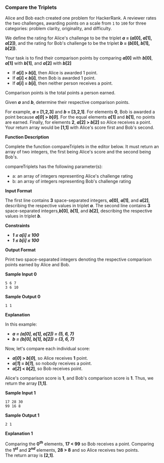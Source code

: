 ### __Compare the Triplets__

Alice and Bob each created one problem for HackerRank. A reviewer rates the two challenges, awarding points on a scale from `1` to `100` for three categories: problem clarity, originality, and difficulty.

We define the rating for Alice's challenge to be the triplet __*a* = (*a*[0], *a*[1], *a*[2])__, and the rating for Bob's challenge to be the triplet __*b* = (*b*[0], *b*[1], *b*[2])__.


Your task is to find their comparison points by comparing __*a*[0]__ with __*b*[0]__, __*a*[1]__ with __*b*[1]__, and __*a*[2]__ with __*b*[2]__

* If __*a*[*i*] &gt; *b*[*i*]__, then Alice is awarded 1 point.
* If __*a*[*i*] &lt; *b*[*i*]__, then Bob is awarded 1 point.
* If __*a*[*i*] = *b*[*i*]__, then neither person receives a point.

Comparison points is the total points a person earned.

Given __*a*__ and __*b*__, determine their respective comparison points.

For example, __*a* = [1,2,3]__ and __*b* = [3,2,1]__. For elements __0__, Bob is awarded a point because __*a*[*0*] &gt; *b*[*0*]__. For the equal elements __*a*[1]__ and __*b*[1]__, no points are earned. Finally, for elements __2__, __*a*[2] &gt; *b*[2]__ so Alice receives a point. Your return array would be __[1,1]__ with Alice's score first and Bob's second. 

__Function Description__

Complete the function compareTriplets in the editor below. It must return an array of two integers, the first being Alice's score and the second being Bob's.

compareTriplets has the following parameter(s):

+ a: an array of integers representing Alice's challenge rating
+ b: an array of integers representing Bob's challenge rating


__Input Format__

The first line contains __3__ space-separated integers, __*a*[0]__, __*a*[1]__, and __*a*[2]__, describing the respective values in triplet __*a*__. 
The second line contains __3__ space-separated integers,__*b*[0]__, __*b*[1]__, and __*b*[2]__, describing the respective values in triplet __*b*__.

__Constraints__
* __*1 &le; a[i] &le; 100*__
* __*1 &le; b[i] &le; 100*__

__Output Format__

Print two space-separated integers denoting the respective comparison points earned by Alice and Bob.

__Sample Input 0__
```
5 6 7
3 6 10
```
__Sample Output 0__
```
1 1
```
__Explanation__

In this example:
* __*a = (a[0], a[1], a[2]) = (5, 6, 7)*__
* __*b = (b[0], b[1], b[2]) = (3, 6, 7)*__ 

Now, let's compare each individual score:

* __*a*[*0*] &gt; *b*[*0*]__, so Alice receives __1__ point.
* __*a*[*1*] = *b*[*1*]__, so nobody receives a point.
* __*a*[*2*] &lt; *b*[*2*]__, so Bob receives  point.

Alice's comparison score is __1__, and Bob's comparison score is __1__. Thus, we return the array __[1,1]__.

__Sample Input 1__
```
17 28 30
99 16 8
```
__Sample Output 1__
```
2 1
```

__Explanation 1__

Comparing  the __0<sup>*th*</sup>__ elements, __17 &lt; 99__ so Bob receives a point. Comparing the __1<sup>*st*</sup>__ and __2<sup>*nd*</sup>__ elements, __28 &gt; 8__ and so Alice receives two points.  
The return array is __[2,1]__. 
